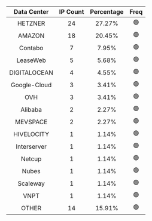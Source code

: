 | Data Center | IP Count | Percentage | Freq |
|:------------:|:--------:|:-----------:|:-----:|
| HETZNER | 24 | 27.27% | 🟢 |
| AMAZON | 18 | 20.45% | 🟢 |
| Contabo | 7 | 7.95% | 🟢 |
| LeaseWeb | 5 | 5.68% | 🟢 |
| DIGITALOCEAN | 4 | 4.55% | 🟢 |
| Google-Cloud | 3 | 3.41% | 🟢 |
| OVH | 3 | 3.41% | 🟢 |
| Alibaba | 2 | 2.27% | 🟢 |
| MEVSPACE | 2 | 2.27% | 🟢 |
| HIVELOCITY | 1 | 1.14% | 🟢 |
| Interserver | 1 | 1.14% | 🟢 |
| Netcup | 1 | 1.14% | 🟢 |
| Nubes | 1 | 1.14% | 🟢 |
| Scaleway | 1 | 1.14% | 🟢 |
| VNPT | 1 | 1.14% | 🟢 |
| OTHER | 14 | 15.91% | 🟢 |